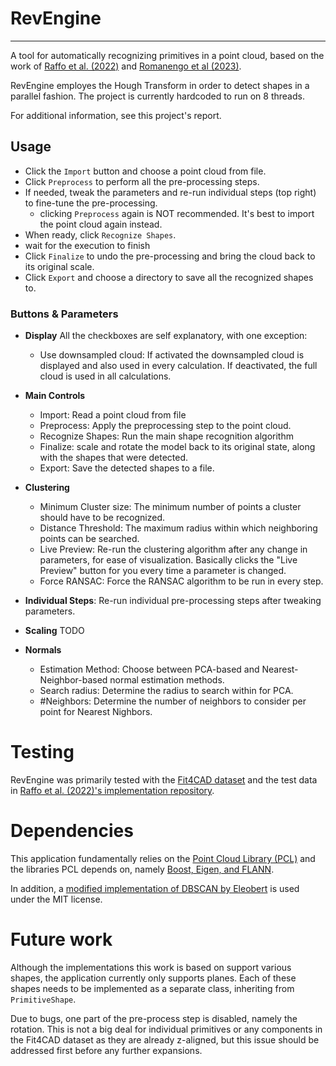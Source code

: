 # RevEngine
---

A tool for automatically recognizing primitives in a point cloud, based on the work of [Raffo et al. (2022)](https://doi.org/10.1016/j.cagd.2022.102123) and [Romanengo et al (2023)](https://doi.org/10.1016/j.cad.2023.103479).

RevEngine employes the Hough Transform in order to detect shapes in a parallel fashion. The project is currently hardcoded to run on 8 threads.

For additional information, see this project's report.

## Usage
 
- Click the `Import` button and choose a point cloud from file.
- Click `Preprocess` to perform all the pre-processing steps.
- If needed, tweak the parameters and re-run individual steps (top right) to fine-tune the pre-processing.
    - clicking `Preprocess` again is NOT recommended. It's best to import the point cloud again instead.
- When ready, click `Recognize Shapes`.
- wait for the execution to finish
- Click `Finalize` to undo the pre-processing and bring the cloud back to its original scale.
- Click `Export` and choose a directory to save all the recognized shapes to.

### Buttons & Parameters

- **Display**
All the checkboxes are self explanatory, with one exception:
    - Use downsampled cloud: If activated the downsampled cloud is displayed and also used in every calculation. If deactivated, the full cloud is used in all calculations.

- **Main Controls**
    - Import: Read a point cloud from file
    - Preprocess: Apply the preprocessing step to the point cloud.
    - Recognize Shapes: Run the main shape recognition algorithm
    - Finalize: scale and rotate the model back to its original state, along with the shapes that were detected.
    - Export: Save the detected shapes to a file.

- **Clustering**
    - Minimum Cluster size: The minimum number of points a cluster should have to be recognized.
    - Distance Threshold: The maximum radius within which neighboring points can be searched.
    - Live Preview: Re-run the clustering algorithm after any change in parameters, for ease of visualization. Basically clicks the "Live Preview" button for you every time a parameter is changed.
    - Force RANSAC: Force the RANSAC algorithm to be run in every step.

- **Individual Steps**: Re-run individual pre-processing steps after tweaking parameters.
- **Scaling**
TODO
- **Normals**
    - Estimation Method: Choose between PCA-based and Nearest-Neighbor-based normal estimation methods.
    - Search radius: Determine the radius to search within for PCA.
    - \#Neighbors: Determine the number of neighbors to consider per point for Nearest Nighbors.

# Testing

RevEngine was primarily tested with the [Fit4CAD dataset](https://github.com/chiararomanengo/Fit4CAD) and the test data in [Raffo et al. (2022)'s implementation repository](https://github.com/chiararomanengo/fitting_geometric_primitives).

# Dependencies

This application fundamentally relies on the [Point Cloud Library (PCL)](https://pointclouds.org/) and the libraries PCL depends on, namely [Boost, Eigen, and FLANN](https://pcl.readthedocs.io/projects/tutorials/en/latest/compiling_pcl_posix.html).

In addition, a [modified implementation of DBSCAN by Eleobert](https://github.com/Eleobert/dbscan) is used under the MIT license.

# Future work

Although the implementations this work is based on support various shapes, the application currently only supports planes. Each of these shapes needs to be implemented as a separate class, inheriting from `PrimitiveShape`.

Due to bugs, one part of the pre-process step is disabled, namely the rotation. This is not a big deal for individual primitives or any components in the Fit4CAD dataset as they are already z-aligned, but this issue should be addressed first before any further expansions.


